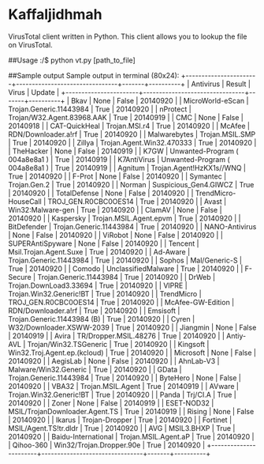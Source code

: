 Kaffaljidhmah
=============

VirusTotal client written in Python.
This client allows you to lookup the file on VirusTotal.

##Usage
:/$ python vt.py [path_to_file]

##Sample output 
Sample output in terminal (80x24):
+-----------------------+--------------------------------+-------+----------+
| Antivirus             | Result                         | Virus | Update   |
+-----------------------+--------------------------------+-------+----------+
| Bkav                  | None                           | False | 20140920 |
| MicroWorld-eScan      | Trojan.Generic.11443984        | True  | 20140920 |
| nProtect              | Trojan/W32.Agent.83968.AAK     | True  | 20140919 |
| CMC                   | None                           | False | 20140918 |
| CAT-QuickHeal         | Trojan.MSI.r4                  | True  | 20140920 |
| McAfee                | RDN/Downloader.a!rf            | True  | 20140920 |
| Malwarebytes          | Trojan.MSIL.SMP                | True  | 20140920 |
| Zillya                | Trojan.Agent.Win32.470333      | True  | 20140920 |
| TheHacker             | None                           | False | 20140919 |
| K7GW                  | Unwanted-Program ( 004a8e8a1 ) | True  | 20140919 |
| K7AntiVirus           | Unwanted-Program ( 004a8e8a1 ) | True  | 20140919 |
| Agnitum               | Trojan.Agent!HzKX1s//WNQ       | True  | 20140920 |
| F-Prot                | None                           | False | 20140920 |
| Symantec              | Trojan.Gen.2                   | True  | 20140920 |
| Norman                | Suspicious_Gen4.GIWCZ          | True  | 20140920 |
| TotalDefense          | None                           | False | 20140920 |
| TrendMicro-HouseCall  | TROJ_GEN.R0CBC0OES14           | True  | 20140920 |
| Avast                 | Win32:Malware-gen              | True  | 20140920 |
| ClamAV                | None                           | False | 20140920 |
| Kaspersky             | Trojan.MSIL.Agent.epvm         | True  | 20140920 |
| BitDefender           | Trojan.Generic.11443984        | True  | 20140920 |
| NANO-Antivirus        | None                           | False | 20140920 |
| ViRobot               | None                           | False | 20140920 |
| SUPERAntiSpyware      | None                           | False | 20140920 |
| Tencent               | Msil.Trojan.Agent.Suxe         | True  | 20140920 |
| Ad-Aware              | Trojan.Generic.11443984        | True  | 20140920 |
| Sophos                | Mal/Generic-S                  | True  | 20140920 |
| Comodo                | UnclassifiedMalware            | True  | 20140920 |
| F-Secure              | Trojan.Generic.11443984        | True  | 20140920 |
| DrWeb                 | Trojan.DownLoad3.33694         | True  | 20140920 |
| VIPRE                 | Trojan.Win32.Generic!BT        | True  | 20140920 |
| TrendMicro            | TROJ_GEN.R0CBC0OES14           | True  | 20140920 |
| McAfee-GW-Edition     | RDN/Downloader.a!rf            | True  | 20140920 |
| Emsisoft              | Trojan.Generic.11443984 (B)    | True  | 20140920 |
| Cyren                 | W32/Downloader.XSWW-2039       | True  | 20140920 |
| Jiangmin              | None                           | False | 20140919 |
| Avira                 | TR/Dropper.MSIL.48276          | True  | 20140920 |
| Antiy-AVL             | Trojan/Win32.TSGeneric         | True  | 20140920 |
| Kingsoft              | Win32.Troj.Agent.ep.(kcloud)   | True  | 20140920 |
| Microsoft             | None                           | False | 20140920 |
| AegisLab              | None                           | False | 20140920 |
| AhnLab-V3             | Malware/Win32.Generic          | True  | 20140920 |
| GData                 | Trojan.Generic.11443984        | True  | 20140920 |
| ByteHero              | None                           | False | 20140920 |
| VBA32                 | Trojan.MSIL.Agent              | True  | 20140919 |
| AVware                | Trojan.Win32.Generic!BT        | True  | 20140920 |
| Panda                 | Trj/CI.A                       | True  | 20140920 |
| Zoner                 | None                           | False | 20140919 |
| ESET-NOD32            | MSIL/TrojanDownloader.Agent.TS | True  | 20140919 |
| Rising                | None                           | False | 20140920 |
| Ikarus                | Trojan-Dropper                 | True  | 20140920 |
| Fortinet              | MSIL/Agent.TS!tr.dldr          | True  | 20140920 |
| AVG                   | MSIL3.BHXP                     | True  | 20140920 |
| Baidu-International   | Trojan.MSIL.Agent.aP           | True  | 20140920 |
| Qihoo-360             | Win32/Trojan.Dropper.90e       | True  | 20140920 |
+-----------------------+--------------------------------+-------+----------+

